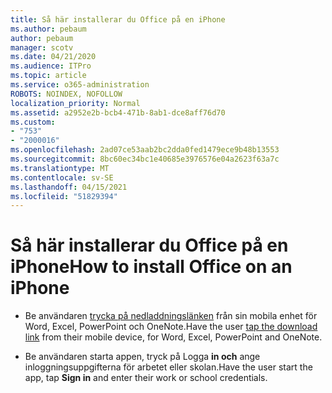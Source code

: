 ```yaml
---
title: Så här installerar du Office på en iPhone
ms.author: pebaum
author: pebaum
manager: scotv
ms.date: 04/21/2020
ms.audience: ITPro
ms.topic: article
ms.service: o365-administration
ROBOTS: NOINDEX, NOFOLLOW
localization_priority: Normal
ms.assetid: a2952e2b-bcb4-471b-8ab1-dce8aff76d70
ms.custom:
- "753"
- "2000016"
ms.openlocfilehash: 2ad07ce53aab2bc2dda0fed1479ece9b48b13553
ms.sourcegitcommit: 8bc60ec34bc1e40685e3976576e04a2623f63a7c
ms.translationtype: MT
ms.contentlocale: sv-SE
ms.lasthandoff: 04/15/2021
ms.locfileid: "51829394"
---
```

# <a name="how-to-install-office-on-an-iphone"></a><span data-ttu-id="a1496-102">Så här installerar du Office på en iPhone</span><span class="sxs-lookup"><span data-stu-id="a1496-102">How to install Office on an iPhone</span></span>

- <span data-ttu-id="a1496-103">Be användaren [trycka på nedladdningslänken](https://support.office.com/article/9df6d10c-7281-4671-8666-6ca8e339b628?wt.mc_id=Alchemy_ClientDIA) från sin mobila enhet för Word, Excel, PowerPoint och OneNote.</span><span class="sxs-lookup"><span data-stu-id="a1496-103">Have the user [tap the download link](https://support.office.com/article/9df6d10c-7281-4671-8666-6ca8e339b628?wt.mc_id=Alchemy_ClientDIA) from their mobile device, for Word, Excel, PowerPoint and OneNote.</span></span>

- <span data-ttu-id="a1496-104">Be användaren starta appen, tryck på Logga **in och** ange inloggningsuppgifterna för arbetet eller skolan.</span><span class="sxs-lookup"><span data-stu-id="a1496-104">Have the user start the app, tap **Sign in** and enter their work or school credentials.</span></span>
